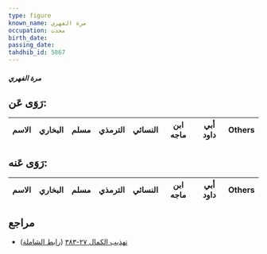```yaml
---
type: figure
known_name: مرة الفهري
occupation: محدث
birth_date:
passing_date:
tahdhib_id: 5867
---
```

##### مرة الفهري

## رَوَى عَن:
| الاسم | البخاري | مسلم | الترمذي | النسائي | ابن ماجه | أبي داود | Others |
| ----- | ------- | ---- | ------- | ------- | -------- | -------- | ------ |
## رَوَى عَنه:
| الاسم | البخاري | مسلم | الترمذي | النسائي | ابن ماجه | أبي داود | Others |
| ----- | ------- | ---- | ------- | ------- | -------- | -------- | ------ |
## مراجع
- [تهذيب الكمال ٢٧-٣٨٣](obsidian://open?vault=Tahdhib-al-Kamal&file=Figures/٥٨٦٧-مرة%20الفهري) ([رابط الشاملة](https://shamela.ws/book/3722/14772))